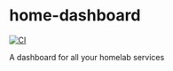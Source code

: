 # home-dashboard

[![CI](https://github.com/DerLev/home-dashboard/actions/workflows/integration.yml/badge.svg?branch=main&event=push)](https://github.com/DerLev/home-dashboard/actions/workflows/integration.yml)

A dashboard for all your homelab services
